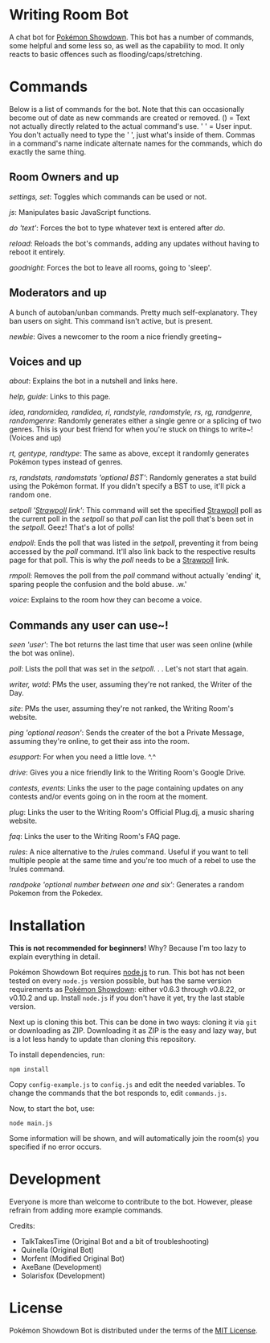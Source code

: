 Writing Room Bot
====================

A chat bot for [Pokémon Showdown][1]. This bot has a number of commands, some helpful and some less so, as well as the capability to mod. It only reacts to basic offences such as flooding/caps/stretching.

  [1]: http://www.pokemonshowdown.com/

Commands
========
Below is a list of commands for the bot. Note that this can occasionally become out of date as new commands are created or removed. () = Text not actually directly related to the actual command's use. ' ' = User input. You don't actually need to type the ' ', just what's inside of them. Commas in a command's name indicate alternate names for the commands, which do exactly the same thing.

Room Owners and up
------------------
*settings, set*: Toggles which commands can be used or not.

*js*: Manipulates basic JavaScript functions.

*do 'text'*: Forces the bot to type whatever text is entered after *do*.

*reload*: Reloads the bot's commands, adding any updates without having to reboot it entirely.

*goodnight*: Forces the bot to leave all rooms, going to 'sleep'.

Moderators and up
-----------------

A bunch of autoban/unban commands. Pretty much self-explanatory. They ban users on sight. This command isn't active, but is present.

*newbie*: Gives a newcomer to the room a nice friendly greeting~

Voices and up
-------------
*about*: Explains the bot in a nutshell and links here.

*help, guide*: Links to this page.

*idea, randomidea, randidea, ri, randstyle, randomstyle, rs, rg, randgenre, randomgenre*: Randomly generates either a single genre or a splicing of two genres. This is your best friend for when you're stuck on things to write~! (Voices and up)

*rt, gentype, randtype*: The same as above, except it randomly generates Pokémon types instead of genres.

*rs, randstats, randomstats 'optional BST'*: Randomly generates a stat build using the Pokémon format. If you didn't specify a BST to use, it'll pick a random one.

*setpoll '[Strawpoll][4] link'*: This command will set the specified [Strawpoll][4] poll as the current poll in the
*setpoll* so that *poll* can list the poll that's been set in the *setpoll*. Geez! That's a lot of polls!

*endpoll*: Ends the poll that was listed in the *setpoll*, preventing it from being accessed by the *poll* command. It'll also link back to the respective results page for that poll. This is why the *poll* needs to be a [Strawpoll][4] link.

*rmpoll*: Removes the poll from the *poll* command without actually 'ending' it, sparing people the confusion and the bold abuse. .w.'

*voice*: Explains to the room how they can become a voice. 

Commands any user can use~!
---------------------------

*seen 'user'*: The bot returns the last time that user was seen online (while the bot was online).

*poll*: Lists the poll that was set in the *setpoll*. . . Let's not start that again.

*writer, wotd*: PMs the user, assuming they're not ranked, the Writer of the Day.

*site*: PMs the user, assuming they're not ranked, the Writing Room's website.

*ping 'optional reason'*: Sends the creater of the bot a Private Message, assuming they're online, to get their ass into the room.

*esupport*: For when you need a little love. ^.^

*drive*: Gives you a nice friendly link to the Writing Room's Google Drive.

*contests, events*: Links the user to the page containing updates on any contests and/or events going on in the room at the moment.

*plug*: Links the user to the Writing Room's Official Plug.dj, a music sharing website. 

*faq*: Links the user to the Writing Room's FAQ page.

*rules*: A nice alternative to the /rules command. Useful if you want to tell multiple people at the same time and you're too much of a rebel to use the !rules command.

*randpoke 'optional number between one and six'*: Generates a random Pokemon from the Pokedex. 

Installation
============

**This is not recommended for beginners!**
Why? Because I'm too lazy to explain everything in detail.

Pokémon Showdown Bot requires [node.js][2] to run.
This bot has not been tested on every `node.js` version possible, but has the same version requirements as [Pokémon Showdown][3]: either v0.6.3 through v0.8.22, or v0.10.2 and up.
Install `node.js` if you don't have it yet, try the last stable version.

Next up is cloning this bot. This can be done in two ways: cloning it via `git` or downloading as ZIP.
Downloading it as ZIP is the easy and lazy way, but is a lot less handy to update than cloning this repository.

To install dependencies, run:

    npm install

Copy `config-example.js` to `config.js` and edit the needed variables.
To change the commands that the bot responds to, edit `commands.js`.

Now, to start the bot, use:

    node main.js

Some information will be shown, and will automatically join the room(s) you specified if no error occurs.

  [2]: http://nodejs.org/
  [3]: https://github.com/Zarel/Pokemon-Showdown
  [4]: http://www.strawpoll.me/

Development
===========

Everyone is more than welcome to contribute to the bot.
However, please refrain from adding more example commands.

Credits:
 - TalkTakesTime (Original Bot and a bit of troubleshooting)
 - Quinella (Original Bot)
 - Morfent (Modified Original Bot)
 - AxeBane (Development)
 - Solarisfox (Development)

License
=======

Pokémon Showdown Bot is distributed under the terms of the [MIT License][5].

  [5]: https://github.com/Quinella/Pokemon-Showdown-Bot/blob/master/LICENSE
